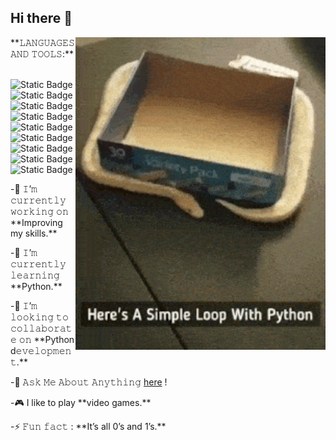 ## Hi there 👋
<img align="right" src="https://github.com/0101Programmer/0101Programmer/blob/main/loops-in-python.gif" alt="The unlmited" width="400">
**𝙻𝙰𝙽𝙶𝚄𝙰𝙶𝙴𝚂 𝙰𝙽𝙳 𝚃𝙾𝙾𝙻𝚂:** 
<br/>
<br/>

![Static Badge](https://img.shields.io/badge/py-python-yellow?logo=python)
![Static Badge](https://img.shields.io/badge/git-bash-brightgreen?logo=git)
![Static Badge](https://img.shields.io/badge/git_hub-purple?logo=github&labelColor=purple)
![Static Badge](https://img.shields.io/badge/pycharm-yellow?logo=pycharm&logoColor=black&labelColor=yellow)
<img alt="Static Badge" src="https://img.shields.io/badge/sq-light-navy?logo=sqlite&labelColor=blue">
<br/>
<img alt="Static Badge" src="https://img.shields.io/badge/DBeaver-382923?logo=dbeaver">
<img alt="Static Badge" src="https://img.shields.io/badge/Colaboratory-white?logo=googlecolab">
<img alt="Static Badge" src="https://img.shields.io/badge/python-django?logo=django&labelColor=%23092E20&color=%233776AB">
<img alt="Static Badge" src="https://img.shields.io/badge/Postgre-SQL-sql?logo=postgresql&logoColor=%234169E1&labelColor=white&color=%234169E1">


<p align="left">
-🔭 𝙸’𝚖 𝚌𝚞𝚛𝚛𝚎𝚗𝚝𝚕𝚢 𝚠𝚘𝚛𝚔𝚒𝚗𝚐 𝚘𝚗 **Improving my skills.**
</p>
-🌱 𝙸’𝚖 𝚌𝚞𝚛𝚛𝚎𝚗𝚝𝚕𝚢 𝚕𝚎𝚊𝚛𝚗𝚒𝚗𝚐 **Python.**
</p>
-👯 𝙸’𝚖 𝚕𝚘𝚘𝚔𝚒𝚗𝚐 𝚝𝚘 𝚌𝚘𝚕𝚕𝚊𝚋𝚘𝚛𝚊𝚝𝚎 𝚘𝚗 **Python d𝚎𝚟𝚎𝚕𝚘𝚙𝚖𝚎𝚗𝚝.**
</p>

-💬 𝙰𝚜𝚔 𝙼𝚎 𝙰𝚋𝚘𝚞𝚝 𝙰𝚗𝚢𝚝𝚑𝚒𝚗𝚐 [here](https://github.com/0101Programmer/0101Programmer/issues/1) !
</p>
-🎮 I like to play **video games.**
</p>
-⚡ 𝙵𝚞𝚗 𝚏𝚊𝚌𝚝 : **It’s all 0’s and 1’s.**
</p>
